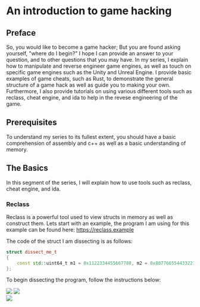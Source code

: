# An introduction to game hacking

## Preface
So, you would like to become a game hacker;  But you are found asking yourself, "where do I begin?"  I hope I can provide an answer to your question, and to other questions that you may have.  In my series, I explain how to manipulate and reverse engineer game engines, as well as touch on specific game engines such as the Unity and Unreal Engine.  I provide basic examples of game cheats, such as Rust, to demonstrate the general structure of a game hack as well as guide you to making your own.  Furthermore, I also provide tutorials on using various different tools such as reclass, cheat engine, and ida to help in the revese engineering of the game.

## Prerequisites
To understand my series to its fullest extent, you should have a basic comprehension of assembly and c++ as well as a basic understanding of memory.

## The Basics
In this segment of the series, I will explain how to use tools such as reclass, cheat engine, and ida.

### Reclass
Reclass is a powerful tool used to view structs in memory as well as construct them.  Lets start with an example, the program I am using for this example can be found here: https://reclass.example

The code of the struct I am dissecting is as follows: 
```c++
struct dissect_me_t
{
	const std::uint64_t m1 = 0x1122334455667788, m2 = 0x8877665544332211;
};
```
To begin dissecting the program, follow the instructions below:

![](https://i.imgur.com/iXUxfXL.png)
![](https://i.imgur.com/YIS7RPW.png)
<br/>
![](https://i.imgur.com/tmaE2wR.png)
